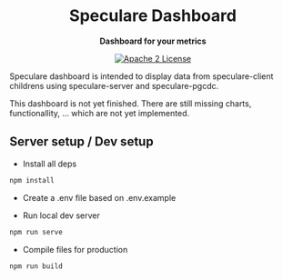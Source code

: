 <div align="center">
  <h1>Speculare Dashboard</h1>
  <p>
    <strong>Dashboard for your metrics</strong>
  </p>
  <p>

[![Apache 2 License](https://img.shields.io/badge/license-Apache%202-blue.svg)](LICENSE)

  </p>
</div>

Speculare dashboard is intended to display data from speculare-client childrens using speculare-server and speculare-pgcdc.

This dashboard is not yet finished. There are still missing charts, functionallity, ... which are not yet implemented.

Server setup / Dev setup
--------------------------

- Install all deps
```bash
npm install
```
- Create a .env file based on .env.example

- Run local dev server
```bash
npm run serve
```

- Compile files for production
```bash
npm run build
```
